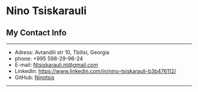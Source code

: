 # Nino Tsiskarauli

## My Contact Info

---

- Adress: Avtandili str 10, Tbilisi, Georgia
- phone: +995 598-29-96-24
- E-mail: Ntsiskarauli.nt@gmail.com
- LinkedIn: https://www.linkedin.com/in/nino-tsiskarauli-b3b476112/
- GitHub:  <a href="https://github.com/Ninotsis">Ninotsis</a>

---
